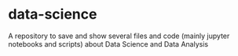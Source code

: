 # data-science
A repository to save and show several files and code (mainly jupyter notebooks and scripts) about Data Science and Data Analysis
